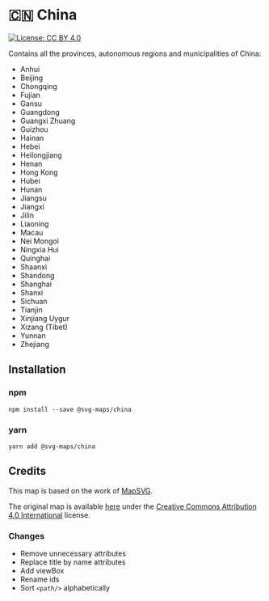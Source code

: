 # 🇨🇳 China

[![License: CC BY 4.0](https://img.shields.io/badge/License-CC%20BY%204.0-blue.svg)](https://creativecommons.org/licenses/by/4.0/)

Contains all the provinces, autonomous regions and municipalities of China:
* Anhui
* Beijing
* Chongqing
* Fujian
* Gansu
* Guangdong
* Guangxi Zhuang
* Guizhou
* Hainan
* Hebei
* Heilongjiang
* Henan
* Hong Kong
* Hubei
* Hunan
* Jiangsu
* Jiangxi
* Jilin
* Liaoning
* Macau
* Nei Mongol
* Ningxia Hui
* Quinghai
* Shaanxi
* Shandong
* Shanghai
* Shanxi
* Sichuan
* Tianjin
* Xinjiang Uygur
* Xizang (Tibet) 
* Yunnan
* Zhejiang

## Installation

### npm

`npm install --save @svg-maps/china`

### yarn

`yarn add @svg-maps/china`

## Credits

This map is based on the work of [MapSVG](https://mapsvg.com).

The original map is available [here](https://mapsvg.com/maps/china) under the [Creative Commons Attribution 4.0 International](https://creativecommons.org/licenses/by/4.0/) license.

### Changes

* Remove unnecessary attributes
* Replace title by name attributes
* Add viewBox
* Rename ids
* Sort `<path/>` alphabetically
